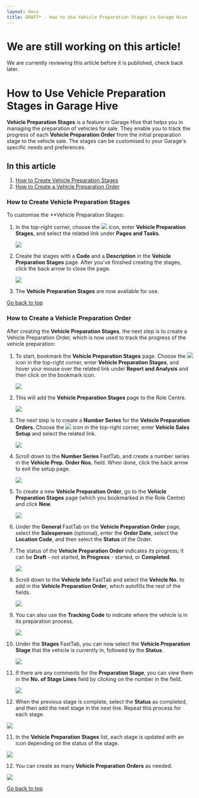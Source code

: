 ```yaml
---
layout: docs
title: DRAFT* - How to Use Vehicle Preparation Stages in Garage Hive
---
```


<a name="top"></a>

# We are still working on this article!
We are currently reviewing this article before it is published, check back later.

# How to Use Vehicle Preparation Stages in Garage Hive
**Vehicle Preparation Stages** is a feature in Garage Hive that helps you in managing the preparation of vehicles for sale. They enable you to track the progress of each **Vehicle Preparation Order** from the initial preparation stage to the vehicle sale. The stages can be customised to your Garage's specific needs and preferences.

## In this article
1. [How to Create Vehicle Preparation Stages](#how-to-create-vehicle-preparation-stages)
2. [How to Create a Vehicle Preparation Order](#how-to-create-a-vehicle-preparation-order)

### How to Create Vehicle Preparation Stages
To customise the **Vehicle Preparation Stages:
1. In the top-right corner, choose the ![](media/search_icon.png) icon, enter **Vehicle Preparation Stages**, and select the related link under **Pages and Tasks**.

   ![](media/garagehive-vehicle-preparation-stages1.png)

2. Create the stages with a **Code** and a **Description** in the **Vehicle Preparation Stages** page. After you've finished creating the stages, click the back arrow to close the page.

   ![](media/garagehive-vehicle-preparation-stages2.png)

3. The **Vehicle Preparation Stages** are now available for use.

[Go back to top](#top)

### How to Create a Vehicle Preparation Order
After creating the **Vehicle Preparation Stages**, the next step is to create a Vehicle Preparation Order, which is now used to track the progress of the vehicle preparation:
1. To start, bookmark the **Vehicle Preparation Stages** page. Choose the ![](media/search_icon.png) icon in the top-right corner, enter **Vehicle Preparation Stages**, and hover your mouse over the related link under **Report and Analysis** and then click on the bookmark icon.

   ![](media/garagehive-vehicle-preparation-stages3.png)

2. This will add the **Vehicle Preparation Stages** page to the Role Centre.

   ![](media/garagehive-vehicle-preparation-stages4.png)

3. The next step is to create a **Number Series** for the **Vehicle Preparation Orders**. Choose the ![](media/search_icon.png) icon in the top-right corner, enter **Vehicle Sales Setup** and select the related link. 

   ![](media/garagehive-vehicle-preparation-stages4a.png)

4. Scroll down to the **Number Series** FastTab, and create a number series in the **Vehicle Prep. Order Nos.** field. When done, click the back arrow to exit the setup page.

   ![](media/garagehive-vehicle-preparation-stages4b.png)

5. To create a new **Vehicle Preparation Order**, go to the **Vehicle Preparation Stages** page (which you bookmarked in the Role Centre) and click **New**.

   ![](media/garagehive-vehicle-preparation-stages5.gif)

4. Under the **General** FastTab on the **Vehicle Preparation Order** page, select the **Salesperson** (optional), enter the **Order Date**, select the **Location Code**, and then select the **Status** of the Order. 
5. The status of the **Vehicle Preparation Order** indicates its progress; it can be **Draft** - not started, **In Progress** - started, or **Completed**.

   ![](media/garagehive-vehicle-preparation-stages6.png)

6. Scroll down to the **Vehicle Info** FastTab and select the **Vehicle No.** to add in the **Vehicle Preparation Order**, which autofills the rest of the fields.

   ![](media/garagehive-vehicle-preparation-stages7.png)

7. You can also use the **Tracking Code** to indicate where the vehicle is in its preparation process.

   ![](media/garagehive-vehicle-preparation-stages7a.png)

8. Under the **Stages** FastTab, you can now select the **Vehicle Preparation Stage** that the vehicle is currently in, followed by the **Status**. 

   ![](media/garagehive-vehicle-preparation-stages8.png)

9. If there are any comments for the **Preparation Stage**, you can view them in the **No. of Stage Lines** field by clicking on the number in the field.

   ![](media/garagehive-vehicle-preparation-stages8a.gif)   

10. When the previous stage is complete, select the **Status** as completed, and then add the next stage in the next line. Repeat this process for each stage.

   ![](media/garagehive-vehicle-preparation-stages9.png)

11. In the **Vehicle Preparation Stages** list, each stage is updated with an icon depending on the status of the stage.

   ![](media/garagehive-vehicle-preparation-stages10.png)

12. You can create as many **Vehicle Preparation Orders** as needed.

   ![](media/garagehive-vehicle-preparation-stages11.png)

[Go back to top](#top)

